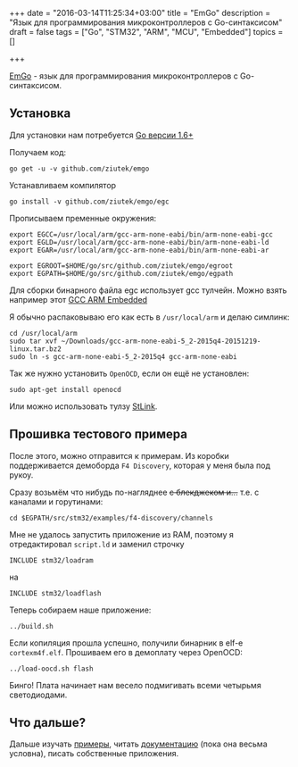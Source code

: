 +++
date = "2016-03-14T11:25:34+03:00"
title = "EmGo"
description = "Язык для программирования микроконтроллеров с Go-синтаксисом"
draft = false
tags = ["Go", "STM32", "ARM", "MCU", "Embedded"]
topics = []

+++

[EmGo](https://github.com/ziutek/emgo) - язык для программирования микроконтроллеров с Go-синтаксисом.


## Установка

Для установки нам потребуется [Go версии 1.6+](https://golang.org/dl/)

Получаем код:

    go get -u -v github.com/ziutek/emgo

Устанавливаем компилятор

    go install -v github.com/ziutek/emgo/egc

Прописываем пременные окружения:

```
export EGCC=/usr/local/arm/gcc-arm-none-eabi/bin/arm-none-eabi-gcc
export EGLD=/usr/local/arm/gcc-arm-none-eabi/bin/arm-none-eabi-ld
export EGAR=/usr/local/arm/gcc-arm-none-eabi/bin/arm-none-eabi-ar

export EGROOT=$HOME/go/src/github.com/ziutek/emgo/egroot
export EGPATH=$HOME/go/src/github.com/ziutek/emgo/egpath
```

Для сборки бинарного файла egc использует gcc тулчейн. Можно взять например этот [GCC ARM Embedded](https://launchpad.net/gcc-arm-embedded)

Я обычно распаковываю его как есть в `/usr/local/arm` и делаю симлинк:

```
cd /usr/local/arm
sudo tar xvf ~/Downloads/gcc-arm-none-eabi-5_2-2015q4-20151219-linux.tar.bz2
sudo ln -s gcc-arm-none-eabi-5_2-2015q4 gcc-arm-none-eabi
```

Так же нужно установить `OpenOCD`, если он ещё не установлен:

    sudo apt-get install openocd

Или можно использовать тулзу [StLink](https://github.com/texane/stlink).


## Прошивка тестового примера

После этого, можно отправится к примерам. Из коробки поддерживается демоборда `F4 Discovery`, которая у меня была под рукоу.

Сразу возьмём что нибудь по-нагляднее <del>с блекджеком и...</del> т.е. с каналами и горутинами:

    cd $EGPATH/src/stm32/examples/f4-discovery/channels

Мне не удалось запустить приложение из RAM, поэтому я отредактировал `script.ld` и заменил строчку

    INCLUDE stm32/loadram

на

    INCLUDE stm32/loadflash

Теперь собираем наше приложение:

    ../build.sh

Если копиляция прошла успешно, получили бинарник в elf-е `cortexm4f.elf`. Прошиваем его в демоплату через OpenOCD:

    ../load-oocd.sh flash

Бинго! Плата начинает нам весело подмигивать всеми четырьмя светодиодами.

## Что дальше?

Дальше изучать [примеры](https://github.com/ziutek/emgo/tree/master/egpath/src/stm32/examples), читать [документацию](https://sites.google.com/site/embeddedgo/) (пока она весьма условна), писать собственные приложения.


